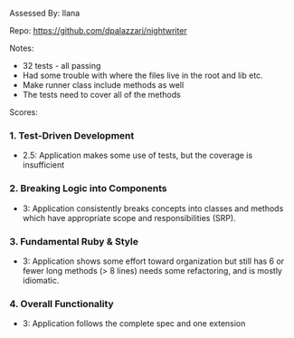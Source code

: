 Assessed By: Ilana 
 
Repo: https://github.com/dpalazzari/nightwriter

Notes:
- 32 tests - all passing 
- Had some trouble with where the files live in the root and lib etc.
- Make runner class include methods as well
- The tests need to cover all of the methods


Scores:



### 1. Test-Driven Development

* 2.5: Application makes some use of tests, but the coverage is insufficient

### 2. Breaking Logic into Components

* 3: Application consistently breaks concepts into classes and methods which have appropriate scope and responsibilities (SRP).

### 3. Fundamental Ruby & Style

* 3:  Application shows some effort toward organization but still has 6 or fewer long methods (> 8 lines)  needs some refactoring, and is mostly idiomatic.

### 4. Overall Functionality

* 3: Application follows the complete spec and one extension
